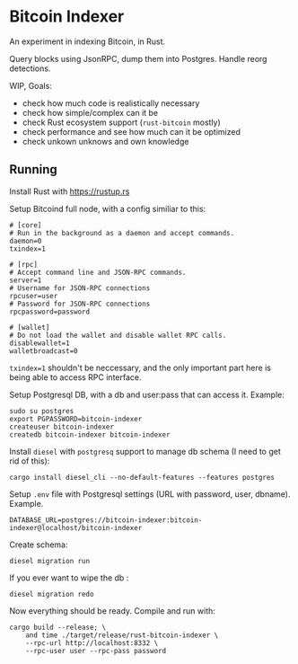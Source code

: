 # Bitcoin Indexer

An experiment in indexing Bitcoin, in Rust.


Query blocks using JsonRPC, dump them into Postgres. Handle
reorg detections.


WIP, Goals:

* check how much code is realistically necessary
* check how simple/complex can it be
* check Rust ecosystem support (`rust-bitcoin` mostly)
* check performance and see how much can it be optimized
* check unkown unknows and own knowledge


## Running

Install Rust with https://rustup.rs

Setup Bitcoind full node, with a config similiar to this:

```
# [core]
# Run in the background as a daemon and accept commands.
daemon=0
txindex=1

# [rpc]
# Accept command line and JSON-RPC commands.
server=1
# Username for JSON-RPC connections
rpcuser=user
# Password for JSON-RPC connections
rpcpassword=password

# [wallet]
# Do not load the wallet and disable wallet RPC calls.
disablewallet=1
walletbroadcast=0
```

`txindex=1` shouldn't be neccessary, and the only important part here
is being able to access RPC interface.

Setup Postgresql DB, with a db and user:pass that can access it. Example:

```
sudo su postgres
export PGPASSWORD=bitcoin-indexer
createuser bitcoin-indexer
createdb bitcoin-indexer bitcoin-indexer
```

Install `diesel` with `postgresq` support to manage db schema (I need to get rid of this):

```
cargo install diesel_cli --no-default-features --features postgres
```

Setup `.env` file with Postgresql settings (URL with password, user, dbname). Example.

```
DATABASE_URL=postgres://bitcoin-indexer:bitcoin-indexer@localhost/bitcoin-indexer
```

Create schema:

```
diesel migration run
```

If you ever want to wipe the db :

```
diesel migration redo
```

Now everything should be ready. Compile and run with:

```
cargo build --release; \
	and time ./target/release/rust-bitcoin-indexer \
	--rpc-url http://localhost:8332 \
	--rpc-user user --rpc-pass password
```

